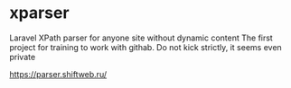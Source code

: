 # xparser
Laravel XPath parser for anyone site without dynamic content
The first project for training to work with githab. Do not kick strictly, it seems even private

https://parser.shiftweb.ru/
